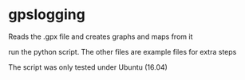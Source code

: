 # gpslogging
Reads the .gpx file and creates graphs and maps from it

run the python script. The other files are example files for extra steps

The script was only tested under Ubuntu (16.04)
